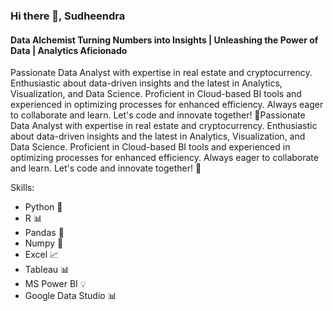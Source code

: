 ### Hi there 👋, Sudheendra
#### Data Alchemist Turning Numbers into Insights | Unleashing the Power of Data | Analytics Aficionado
Passionate Data Analyst with expertise in real estate and cryptocurrency. Enthusiastic about data-driven insights and the latest in Analytics, Visualization, and Data Science. Proficient in Cloud-based BI tools and experienced in optimizing processes for enhanced efficiency. Always eager to collaborate and learn. Let's code and innovate together! 🚀Passionate Data Analyst with expertise in real estate and cryptocurrency. Enthusiastic about data-driven insights and the latest in Analytics, Visualization, and Data Science. Proficient in Cloud-based BI tools and experienced in optimizing processes for enhanced efficiency. Always eager to collaborate and learn. Let's code and innovate together! 🚀

Skills: 
- Python 🐍
- R 📊
- Pandas 🐼
- Numpy 🧮
- Excel 📈
- Tableau 📊
- MS Power BI 💡
- Google Data Studio 📊
